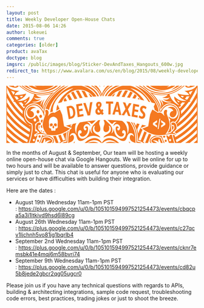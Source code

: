 ```yaml
---
layout: post
title: Weekly Developer Open-House Chats
date: 2015-08-06 14:26
author: lokeuei
comments: true
categories: [older]
product: avaTax
doctype: blog
imgsrc: /public/images/blog/Sticker-DevAndTaxes_Hangouts_600w.jpg
redirect_to: https://www.avalara.com/us/en/blog/2015/08/weekly-developer-open-house-chats.html
---
```

<img src="/public/images/blog/Sticker-DevAndTaxes_Hangouts_600w.jpg" alt="Sticker: DevAndTaxes" width="600" height="150" />

In the months of August &amp; September, Our team will be hosting a weekly online open-house chat via Google Hangouts. We will be online for up to two hours and will be available to answer questions, provide guidance or simply just to chat. This chat is useful for anyone who is evaluating our services or have difficulties with building their integration.

Here are the dates :
<ul class="normal">
	<li>August 19th Wednesday 11am-1pm PST : <a href="https://plus.google.com/u/0/b/105101594997521254473/events/cbqcpa5a3i1ltkivd9hsd6l89cg">https://plus.google.com/u/0/b/105101594997521254473/events/cbqcpa5a3i1ltkivd9hsd6l89cg</a></li>
	<li>August 26th Wednesday 11am-1pm PST : <a href="https://plus.google.com/u/0/b/105101594997521254473/events/c27qcv1ljchnh5vo81jg1bqrlb4">https://plus.google.com/u/0/b/105101594997521254473/events/c27qcv1ljchnh5vo81jg1bqrlb4</a></li>
	<li>September 2nd Wednesday 11am-1pm PST : <a href="https://plus.google.com/u/0/b/105101594997521254473/events/cknr7emsbk41e4mqj6m58bvrj74">https://plus.google.com/u/0/b/105101594997521254473/events/cknr7emsbk41e4mqj6m58bvrj74</a></li>
	<li>September 9th Wednesday 11am-1pm PST : <a href="https://plus.google.com/u/0/b/105101594997521254473/events/cd82u5b8jede2gbcr2qg05ugcr0">https://plus.google.com/u/0/b/105101594997521254473/events/cd82u5b8jede2gbcr2qg05ugcr0</a></li>
</ul>
Please join us if you have any technical questions with regards to APIs, building &amp; architecting integrations, sample code request, troubleshooting code errors, best practices, trading jokes or just to shoot the breeze.

